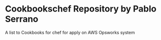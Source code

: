 Cookbookschef Repository by Pablo Serrano 
=============

A list to Cookbooks for chef for apply on AWS Opsworks system

